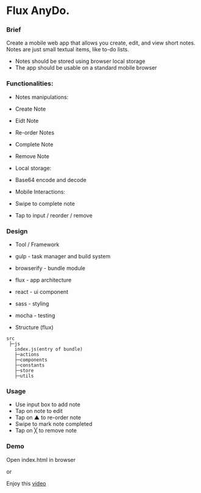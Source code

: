 # Flux AnyDo.

### Brief
Create a mobile web app that allows you create, edit, and view short notes. Notes are just small textual items, like to-do lists.
- Notes should be stored using browser local storage
- The app should be usable on a standard mobile browser

### Functionalities:

* Notes manipulations:
 * Create Note
 * Eidt Note
 * Re-order Notes
 * Complete Note
 * Remove Note
 
* Local storage:
 * Base64 encode and decode

* Mobile Interactions:
 * Swipe to complete note
 * Tap to input / reorder / remove
 
 
### Design

 * Tool / Framework
  * gulp - task manager and build system
  * browserify - bundle module
  * flux - app architecture
  * react - ui component
  * sass - styling
  * mocha - testing
  
 * Structure (flux)
 
```
src
 ├─js
   index.js(entry of bundle)   
   ├─actions
   ├─components
   ├─constants
   ├─store
   ├─utils
```

### Usage
 * Use input box to add note
 * Tap on note to edit
 * Tap on ▲ to re-order note
 * Swipe to mark note completed
 * Tap on ╳ to remove note

### Demo
Open index.html in browser

or

Enjoy this [video](http://vimeo.com/148328782)
